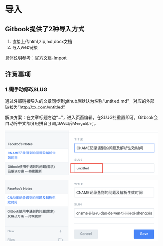 # 导入

## Gitbook提供了2种导入方式

1. 直接上传html,zip,md,docx文档
2. 导入web链接

具体说明参考：[官方文档-Import](https://docs.gitbook.com/features/import#website-url)

## 注意事项

### 1.需手动修改SLUG

通过外部链接导入的文章同步到github后默认为名称“untitled.md"，对应的外部链接为”http://xx.com/untitled”

解决方案：在文章标题右边“..."，进入页面编辑，在SLUG处重置即可。Gitbook会自动将中文部分用拼音分词,SAVE后Merge即可。

![&#x5916;&#x90E8;&#x94FE;&#x63A5;&#x5BFC;&#x5165;&#x7684;&#x6587;&#x7AE0;SLUG&#x503C;&#x4E3A;untitled](../../.gitbook/assets/image%20%287%29.png)

![&#x590D;&#x5236;&#x7C98;&#x8D34;TITLE&#x5230;SLUG&#x6846;&#xFF0C;&#x81EA;&#x52A8;&#x62FC;&#x97F3;&#x5206;&#x8BCD;&#xFF0C;&#x975E;&#x5E38;&#x65B9;&#x4FBF;](../../.gitbook/assets/image%20%283%29.png)

## 

